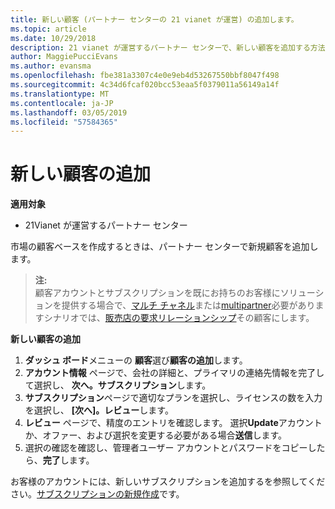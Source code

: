 ```yaml
---
title: 新しい顧客 (パートナー センターの 21 vianet が運営) の追加します。
ms.topic: article
ms.date: 10/29/2018
description: 21 vianet が運営するパートナー センターで、新しい顧客を追加する方法について説明します。
author: MaggiePucciEvans
ms.author: evansma
ms.openlocfilehash: fbe381a3307c4e0e9eb4d53267550bbf8047f498
ms.sourcegitcommit: 4c34d6fcaf020bcc53eaa5f0379011a56149a14f
ms.translationtype: MT
ms.contentlocale: ja-JP
ms.lasthandoff: 03/05/2019
ms.locfileid: "57584365"
---
```

# <a name="add-a-new-customer"></a>新しい顧客の追加

**適用対象**

-   21Vianet が運営するパートナー センター

市場の顧客ベースを作成するときは、パートナー センターで新規顧客を追加します。

>**注:**<br> 顧客アカウントとサブスクリプションを既にお持ちのお客様にソリューションを提供する場合で、[マルチ チャネル](multichannel.md)または[multipartner](multipartner.md)必要がありますシナリオでは、[販売店の要求リレーションシップ](request-a-relationship-with-a-customer.md)その顧客にします。

**新しい顧客の追加**

1.  **ダッシュ ボード**メニューの **顧客**選び**顧客の追加**します。
2.  **アカウント情報** ページで、会社の詳細と、プライマリの連絡先情報を完了して選択し、 **次へ。サブスクリプション**します。
3.  **サブスクリプション**ページで適切なプランを選択し、ライセンスの数を入力を選択し、 **[次へ]。レビュー**します。
4.  **レビュー**  ページで、精度のエントリを確認します。 選択**Update**アカウントか、オファー、および選択を変更する必要がある場合**送信**します。
5.  選択の確認を確認し、管理者ユーザー アカウントとパスワードをコピーしたら、**完了**します。

お客様のアカウントには、新しいサブスクリプションを追加するを参照してください。[サブスクリプションの新規作成](create-a-new-subscription.md)です。
